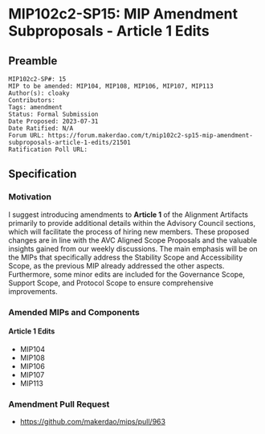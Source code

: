 # MIP102c2-SP15: MIP Amendment Subproposals - Article 1 Edits

## Preamble

```
MIP102c2-SP#: 15
MIP to be amended: MIP104, MIP108, MIP106, MIP107, MIP113
Author(s): cloaky
Contributors:
Tags: amendment
Status: Formal Submission
Date Proposed: 2023-07-31
Date Ratified: N/A
Forum URL: https://forum.makerdao.com/t/mip102c2-sp15-mip-amendment-subproposals-article-1-edits/21501
Ratification Poll URL: 
```

## Specification

### Motivation

I suggest introducing amendments to **Article 1** of the Alignment Artifacts primarily to provide additional details within the Advisory Council sections, which will facilitate the process of hiring new members. These proposed changes are in line with the AVC Aligned Scope Proposals and the valuable insights gained from our weekly discussions. The main emphasis will be on the MIPs that specifically address the Stability Scope and Accessibility Scope, as the previous MIP already addressed the other aspects. Furthermore, some minor edits are included for the Governance Scope, Support Scope, and Protocol Scope to ensure comprehensive improvements.

### Amended MIPs and Components

#### Article 1 Edits

* MIP104
* MIP108
* MIP106
* MIP107
* MIP113

### Amendment Pull Request

* <https://github.com/makerdao/mips/pull/963>
